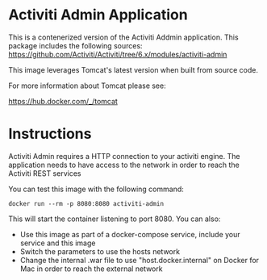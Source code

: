 # Activiti Admin Application
  
This is a contenerized version of the Activiti Addmin application. This package includes the following sources:
https://github.com/Activiti/Activiti/tree/6.x/modules/activiti-admin

This image leverages Tomcat's latest version when built from source code.

For more information about Tomcat please see:

https://hub.docker.com/_/tomcat
# Instructions

Activiti Admin requires a HTTP connection to your activiti engine. The application needs to have access to the network in order to reach the Activiti REST services

You can test this image with the following command:
```
docker run --rm -p 8080:8080 activiti-admin
```

This will start the container listening to port 8080. 
You can also:
  - Use this image as part of a docker-compose service, include your service and this image
  - Switch the parameters to use the hosts network
  - Change the internal .war file to use "host.docker.internal" on Docker for Mac in order to reach the external network 



